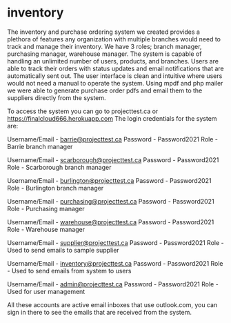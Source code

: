 # inventory
The inventory and purchase ordering system we created provides a plethora of features any organization with multiple branches would need to track and manage their inventory. We have 3 roles; branch manager, purchasing manager, warehouse manager. The system is capable of handling an unlimited number of users, products, and branches. Users are able to track their orders with status updates and email notifications that are automatically sent out. The user interface is clean and intuitive where users would not need a manual to operate the system.
Using mpdf and php mailer we were able to generate purchase order pdfs and email them to the suppliers directly from the system.

To access the system you can go to projecttest.ca or https://finalcloud666.herokuapp.com
The login credentials for the system are:

Username/Email - barrie@projecttest.ca
Password - Password2021
Role - Barrie branch manager

Username/Email - scarborough@projecttest.ca
Password - Password2021
Role - Scarborough branch manager

Username/Email - burlington@projecttest.ca
Password - Password2021
Role - Burlington branch manager

Username/Email - purchasing@projecttest.ca
Password - Password2021
Role - Purchasing manager

Username/Email - warehouse@projecttest.ca
Password - Password2021
Role - Warehouse manager 

Username/Email - supplier@projecttest.ca
Password - Password2021
Role - Used to send emails to sample supplier

Username/Email - inventory@projecttest.ca
Password - Password2021
Role - Used to send emails from system to users

Username/Email - admin@projecttest.ca
Password - Password2021
Role -Used for user management

All these accounts are active email inboxes that use outlook.com, you can sign in there to see the emails that are received from the system. 
